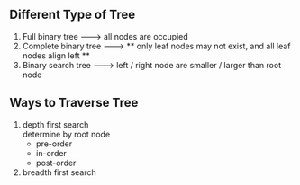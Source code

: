 ## Different Type of Tree
1. Full binary tree ---> all nodes are occupied
2. Complete binary tree ---> ** only leaf nodes may not exist, and all leaf nodes align left **
3. Binary search tree   ---> left / right node are smaller / larger than root node
   
## Ways to Traverse Tree
1. depth first search  
    determine by root node
    * pre-order
    * in-order
    * post-order
3. breadth first search 
